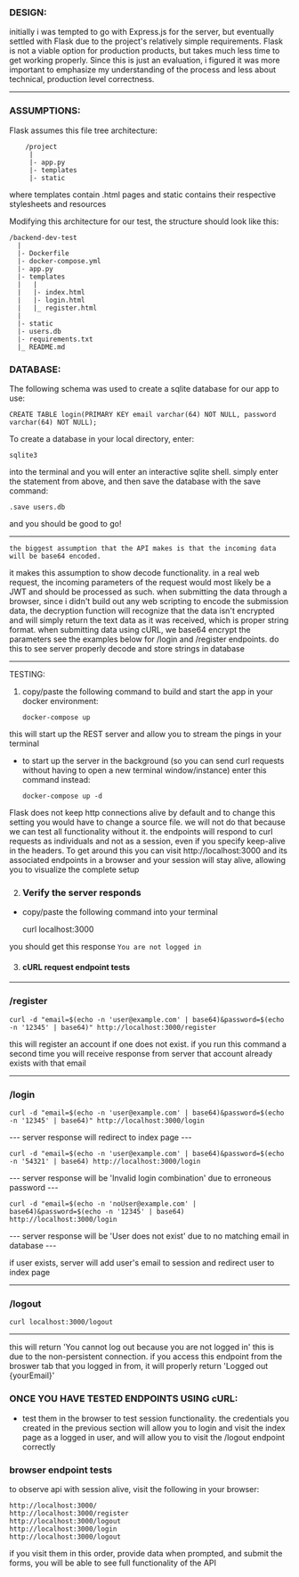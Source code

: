 ### DESIGN: ###
initially i was tempted to go with Express.js for the server, but eventually
settled with Flask due to the project's relatively simple requirements. Flask is not
a viable option for production products, but takes much less time to get working properly.
Since this is just an evaluation, i figured it was more important to emphasize my 
understanding of the process and less about technical, production level correctness.
****************************************************************************************
### ASSUMPTIONS: ###
Flask assumes this file tree architecture:
```
	/project
	 |
	 |- app.py
	 |- templates
	 |- static
```
where templates contain .html pages and static contains their respective stylesheets 
and resources

Modifying this architecture for our test, the structure should look like this:
```
/backend-dev-test
  |
  |- Dockerfile
  |- docker-compose.yml
  |- app.py
  |- templates
  |   |
  |   |- index.html
  |   |- login.html
  |   |_ register.html
  |
  |- static
  |- users.db
  |- requirements.txt
  |_ README.md
```
### DATABASE: ###

The following schema was used to create a sqlite database for our app to use:

	CREATE TABLE login(PRIMARY KEY email varchar(64) NOT NULL, password varchar(64) NOT NULL);

To create a database in your local directory, enter:

	sqlite3

into the terminal and you will enter an interactive sqlite shell. simply enter
the statement from above, and then save the database with the save command:

	.save users.db

and you should be good to go!
************************

	the biggest assumption that the API makes is that the incoming data will be base64 encoded. 
it makes this assumption to show decode functionality. in a real web 
request, the incoming parameters of the request would most likely be a JWT and should
be processed as such. 
	when submitting the data through a browser, since i didn't build out any web
scripting to encode the submission data, the decryption function will recognize that
the data isn't encrypted and will simply return the text data as it was received, which
is proper string format.
	when submitting data using cURL, we base64 encrypt the parameters
see the examples below for /login and /register endpoints. do this to see 
server properly decode and store strings in database
****************************************************************************************
TESTING:
1. copy/paste the following command to build and start the app in your docker
   environment:

	`docker-compose up`

this will start up the REST server and allow you to stream the pings in your terminal
 - to start up the server in the background (so you can send curl requests
	without having to open a new terminal window/instance) enter this command instead:
	
	`docker-compose up -d`

Flask does not keep http connections alive by default and to change this setting you
would have to change a source file. we will not do that because we can test all
functionality without it.
the endpoints will respond to curl requests as individuals and not as a session,
even if you specify keep-alive in the headers.
To get around this you can visit http://localhost:3000 and its associated endpoints
in a browser and your session will stay alive, allowing you to visualize the complete
setup

2. ### Verify the server responds ### 
 - copy/paste the following command into your terminal

	curl localhost:3000

you should get this response 
`You are not logged in`

3. #### cURL request endpoint tests ###

*********
### /register ###

	curl -d "email=$(echo -n 'user@example.com' | base64)&password=$(echo -n '12345' | base64)" http://localhost:3000/register

this will register an account if one does not exist.
if you run this command a second time you will receive response from server that account already exists with that email

***************
### /login ###

	curl -d "email=$(echo -n 'user@example.com' | base64)&password=$(echo -n '12345' | base64)" http://localhost:3000/login

--- server response will redirect to index page ---
	
	curl -d "email=$(echo -n 'user@example.com' | base64)&password=$(echo -n '54321' | base64) http://localhost:3000/login	

--- server response will be 'Invalid login combination' due to erroneous password ---

	curl -d "email=$(echo -n 'noUser@example.com' | base64)&password=$(echo -n '12345' | base64) http://localhost:3000/login

--- server response will be 'User does not exist' due to no matching email in database ---

if user exists, server will add user's email to session and
redirect user to index page

*********
### /logout ###

	curl localhost:3000/logout

------------------------------
this will return 'You cannot log out because you are not logged in' this is due to the
non-persistent connection. if you access this endpoint from the broswer tab that you
logged in from, it will properly return 'Logged out {yourEmail}'


### ONCE YOU HAVE TESTED ENDPOINTS USING cURL: ###
 - test them in the browser to test session functionality. the credentials
you created in the previous section will allow you to login and visit the index page
as a logged in user, and will allow you to visit the /logout endpoint correctly

### browser endpoint tests ###

to observe api with session alive, visit the following in your browser:

	http://localhost:3000/
	http://localhost:3000/register
	http://localhost:3000/logout
	http://localhost:3000/login
	http://localhost:3000/logout

if you visit them in this order, provide data when prompted, and submit the forms, 
you will be able to see full functionality of the API
